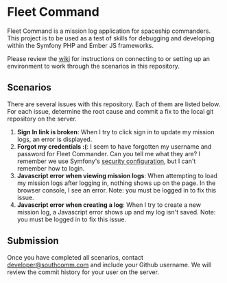 Fleet Command
==========

Fleet Command is a mission log application for spaceship commanders. This project is to be used as a test of skills for debugging and developing within the Symfony PHP and Ember JS frameworks.

Please review the [wiki](https://github.com/cygnusb2b/fleet-command/wiki) for instructions on connecting to or setting up an environment to work through the scenarios in this repository.
  
## Scenarios
There are several issues with this repository. Each of them are listed below. For each issue, determine the root cause and commit a fix to the local git repository on the server.

1. **Sign In link is broken**: When I try to click sign in to update my mission logs, an error is displayed.
2. **Forgot my credentials :(**: I seem to have forgotten my username and password for Fleet Commander. Can you tell me what they are? I remember we use Symfony's [security configuration](http://symfony.com/doc/current/book/security.html), but I can't remember how to login.
3. **Javascript error when viewing mission logs**: When attempting to load my mission logs after logging in, nothing shows up on the page. In the browser console, I see an error. Note: you must be logged in to fix this issue.
4. **Javascript error when creating a log**: When I try to create a new mission log, a Javascript error shows up and my log isn't saved. Note: you must be logged in to fix this issue.

## Submission
Once you have completed all scenarios, contact developer@southcomm.com and include your Github username. We will review the commit history for your user on the server.
